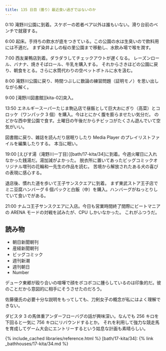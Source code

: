 ```yaml
---
title: 135 日目（曇り）最近食い過ぎではないのか
---
```


0:10 滝野川公園に到着。スケボーの若者ペア以外は誰もいない。滑り台前のベンチで就寝する。

6:00 起床。手持ちの飲水が底をつきている。この公園の水は生臭いので飲料用には不適だ。
まず染井よしの桜の里公園まで移動し、水飲み場で喉を潤す。

7:00 西友巣鴨店到着。ダラダラしてチェックアウトが遅くなる。
レーズンロール、バナナ、焼きそばロール、牛乳を購入する。
それからさきほどの公園に戻り、朝食をとる。さらに水筒代わりの空ペットボトルに水を汲む。

8:00 滝野川公園に戻り、時間つぶしに数論の練習問題（証明モノ）を思い出しながら解く。

9:00 [滝野川図書館][kita-02]突入。

13:50 エネルギースーパーたじま駒込店で昼飯として巨大おにぎり（高菜）とコロッケ（ワンパック 3 個）を購入。今はとにかく腹を膨らませたい気分だ。
のどかな西中里公園で食す。土曜日の午後だからチビッコがたくさん遊んでいて空気がいい。

図書館に戻り、雑誌を読んだり居眠りしたり Media Player のプレイリストファイルを編集したりする。
本当に眠い。

19:00 [えびす湯（滝野川一丁目）][bath/17-kita/34]に到着。今週火曜日に入れなかった銭湯だ。湯加減がよかった。
脱衣所に置いてあったビッグコミックオリジナル増刊の花輪和一先生の作品を読む。
苦境から解放されたある犬の喜びの表現に感心する。

退店後、慣れた道を歩いて王子サンスクエアに到着。
まず東武ストア王子店でミニ豆腐ハンバーグ 6 個パックと白飯（中）を購入。ハンバーグがねっとりしていて食いでがある。

21:00 ナムコ王子サンスクエアに入店。今日も営業時間終了間際にビートマニアの ARENA モードの対戦を試みたが、CPU しかいなかった。
これがふつうだ。

## 読み物

* 朝日新聞朝刊
* 産経新聞朝刊
* ビッグコミック
* 週刊新潮
* 週刊朝日
* Number

デューク東郷が殴り合いの喧嘩で顔をボコボコに腫らしているのは印象的だ。彼のことだから意図的に相手にそうさせたのだろう。

佐藤優氏の必要十分な説明をもってしても、刀剣女子の概念が私にはよく理解できない。

ダビスタ 3 の馬体重アンダーフローバグの話が興味深い。なんでも 256 キロを下回ると一気に 756 キロにリバウンドするとか。
それを利用して強力な競走馬を育成してゲーム大会にエントリーするという姑息な計画も素晴らしい。

{% include_cached libraries/reference.html %}
[bath/17-kita/34]: {% link _bathhouses/17-kita/34.md %}
